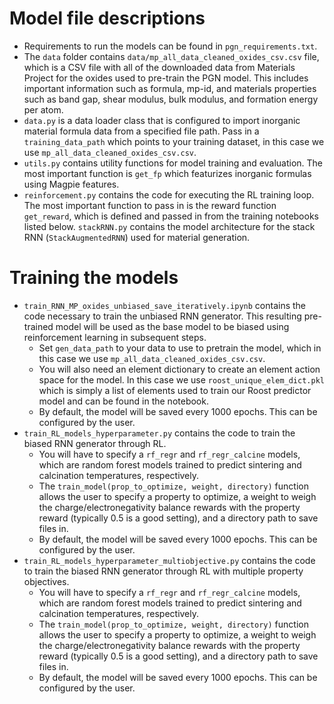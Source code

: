 # Model file descriptions
- Requirements to run the models can be found in `pgn_requirements.txt`.
- The `data` folder contains `data/mp_all_data_cleaned_oxides_csv.csv` file, which is a CSV file with all of the downloaded data from Materials Project for the oxides used to pre-train the PGN model. This includes important information such as formula, mp-id, and materials properties such as band gap, shear modulus, bulk modulus, and formation energy per atom.
- `data.py` is a data loader class that is configured to import inorganic material formula data from a specified file path. Pass in a `training_data_path` which points to your training dataset, in this case we use `mp_all_data_cleaned_oxides_csv.csv`.
- `utils.py` contains utility functions for model training and evaluation. The most important function is `get_fp` which featurizes inorganic formulas using Magpie features.
- `reinforcement.py` contains the code for executing the RL training loop. The most important function to pass in is the reward function `get_reward`, which is defined and passed in from the training notebooks listed below.
`stackRNN.py` contains the model architecture for the stack RNN (`StackAugmentedRNN`) used for material generation.


# Training the models
- `train_RNN_MP_oxides_unbiased_save_iteratively.ipynb` contains the code necessary to train the unbiased RNN generator. This resulting pre-trained model will be used as the base model to be biased using reinforcement learning in subsequent steps.
    - Set `gen_data_path` to your data to use to pretrain the model, which in this case we use `mp_all_data_cleaned_oxides_csv.csv`.
    - You will also need an element dictionary to create an element action space for the model. In this case we use `roost_unique_elem_dict.pkl` which is simply a list of elements used to train our Roost predictor model and can be found in the notebook.
    - By default, the model will be saved every 1000 epochs. This can be configured by the user.
-  `train_RL_models_hyperparameter.py` contains the code to train the biased RNN generator through RL.
    - You will have to specify a `rf_regr` and `rf_regr_calcine` models, which are random forest models trained to predict sintering and calcination temperatures, respectively.
    - The `train_model(prop_to_optimize, weight, directory)` function allows the user to specify a property to optimize, a weight to weigh the charge/electronegativity balance rewards with the property reward (typically 0.5 is a good setting), and a directory path to save files in.
    - By default, the model will be saved every 1000 epochs. This can be configured by the user.
- `train_RL_models_hyperparameter_multiobjective.py` contains the code to train the biased RNN generator through RL with multiple property objectives.
    - You will have to specify a `rf_regr` and `rf_regr_calcine` models, which are random forest models trained to predict sintering and calcination temperatures, respectively.
    - The `train_model(prop_to_optimize, weight, directory)` function allows the user to specify a property to optimize, a weight to weigh the charge/electronegativity balance rewards with the property reward (typically 0.5 is a good setting), and a directory path to save files in.
    - By default, the model will be saved every 1000 epochs. This can be configured by the user.